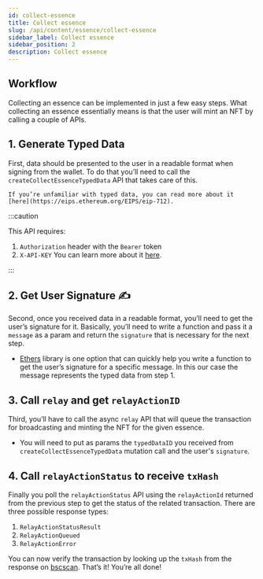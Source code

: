 ```yaml
---
id: collect-essence
title: Collect essence
slug: /api/content/essence/collect-essence
sidebar_label: Collect essence
sidebar_position: 2
description: Collect essence
---
```


## Workflow

Collecting an essence can be implemented in just a few easy steps. What collecting an essence essentially means is that the user will mint an NFT by calling a couple of APIs.

## 1. Generate Typed Data

First, data should be presented to the user in a readable format when signing from the wallet. To do that you’ll need to call the `createCollectEssenceTypedData` API that takes care of this.

    If you’re unfamiliar with typed data, you can read more about it [here](https://eips.ethereum.org/EIPS/eip-712).

<!-- import ApolloCard from "@site/src/components/ApolloCard"; -->

:::caution

This API requires:

1. `Authorization` header with the `Bearer` token
2. `X-API-KEY`
   You can learn more about it [here](/api/authentication).

:::

<!-- <ApolloCard queryName="CreateCollectEssenceTypedData" /> -->

## 2. Get User Signature ✍️

Second, once you received data in a readable format, you’ll need to get the user’s signature for it. Basically, you’ll need to write a function and pass it a `message` as a param and return the `signature` that is necessary for the next step.

- [Ethers](https://docs.ethers.io/v5/) library is one option that can quickly help you write a function to get the user’s signature for a specific message. In this our case the message represents the typed data from step 1.

## 3. Call `relay` and get `relayActionID`

Third, you’ll have to call the async `relay` API that will queue the transaction for broadcasting and minting the NFT for the given essence.

- You will need to put as params the `typedDataID` you received from `createCollectEssenceTypedData` mutation call and the user's `signature`.

<!-- <ApolloCard queryName="relay" /> -->

## 4. Call `relayActionStatus` to receive `txHash`

Finally you poll the `relayActionStatus` API using the `relayActionId` returned from the previous step to get the status of the related transaction. There are three possible response types:

1. `RelayActionStatusResult`
2. `RelayActionQueued`
3. `RelayActionError`

<!-- <ApolloCard queryName="relayActionStatus" /> -->

You can now verify the transaction by looking up the `txHash` from the response on [bscscan](https://bscscan.com). That’s it! You’re all done!
